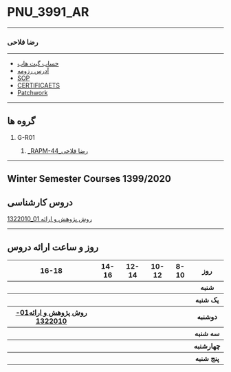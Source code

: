 # PNU_3991_AR
----------
### رضا فلاحی

---
- [حساب گیت هاب](https://github.com/RFallahi)
- [آدرس رزومه](https://rfallahi.github.io/Reza/)
- [SOP](https://rfallahi.github.io/Sop/)
- [CERTIFICAETS](https://www.sololearn.com/Certificate/1024-20595985/jpg)
- [Patchwork]()

-------------------
## گروه ها

1. G-R01
   
   1. [_RAPM-44_رضا فلاحی](https://github.com/AliRazavi-edu/PNU_3991/tree/master/_BSc/ResearchAndPresentationMethods/1322010_02/44_%D8%B1%D8%B6%D8%A7%20%D9%81%D9%84%D8%A7%D8%AD%D9%8A)

-----------------

## Winter Semester Courses 1399/2020

## دروس کارشناسی

[1322010_01 روش پژوهش و ارائه](https://github.com/AliRazavi-edu/PNU_3991/tree/master/_BSc/ResearchAndPresentationMethods)

-----------------
## روز و ساعت ارائه دروس

<table style="width:100%">
  <tr>
    <th >16-18</th>
    <th >14-16</th>
    <th >12-14</th>
    <th>10-12</th>
    <th>8-10</th>
    <th>روز</th>
   </tr>
  <tr>
    <th ></th>
    <th ><a </a></th>
    <th ><a </a></th>
    <th></th>
    <th></th>
    <th>شنبه</th>
  </tr>
   <tr>
    <th ></th>
    <th ></th>
    <th></th>
    <th></th>
    <th ></th>
    <th>یک شنبه</th>
  </tr>
   <tr>
     <th ><a href="https://github.com/AliRazavi-edu/PNU_3991/tree/master/_BSc/ResearchAndPresentationMethods">روش پژوهش و ارائه01-1322010</a> </th>
     <th ><a </a></th>
     <th><a </a></th>
     <th><a </a></th>
    <th ></th>   
    <th>دوشنبه</th>
  </tr>
   <tr>
    <th ></th>
    <th ></th>
    <th></th>
    <th></th>
    <th ></th>
    <th>سه شنبه</th>
  </tr>
   <tr>
    <th ></th>
    <th ></th>
    <th></th>
    <th></th>
     <th ><a </a></th>
    <th>چهارشنبه</th>
  </tr>
   <tr>
    <th ></th>
     <th ><a  </a></th>
     <th ><a </a></th>
     <th><a  </a></th>
    <th><a </a></th>
    <th>پنج شنبه</th>
  </tr>
</table>



